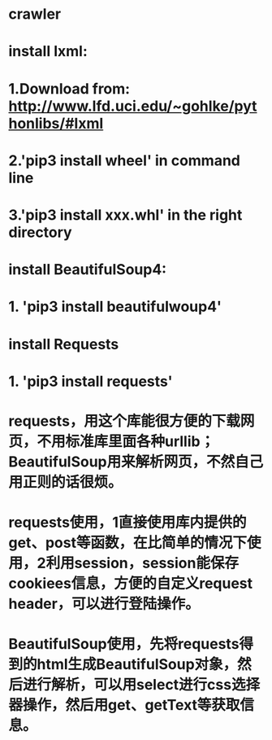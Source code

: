 # crawler
# install lxml:
#     1.Download from: http://www.lfd.uci.edu/~gohlke/pythonlibs/#lxml
#     2.'pip3 install wheel' in command line
#     3.'pip3 install xxx.whl' in the right directory
# install BeautifulSoup4:
#     1. 'pip3 install beautifulwoup4'
# install Requests
#     1. 'pip3 install requests'

# requests，用这个库能很方便的下载网页，不用标准库里面各种urllib；BeautifulSoup用来解析网页，不然自己用正则的话很烦。
# requests使用，1直接使用库内提供的get、post等函数，在比简单的情况下使用，2利用session，session能保存cookiees信息，方便的自定义request header，可以进行登陆操作。
# BeautifulSoup使用，先将requests得到的html生成BeautifulSoup对象，然后进行解析，可以用select进行css选择器操作，然后用get、getText等获取信息。